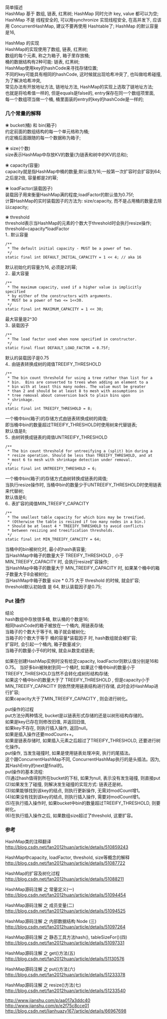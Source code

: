 简单描述  
HashMap 基于 数组, 链表, 红黑树;
HashMap 同时允许 key, value 都可以为空;
HashMap 不是 线程安全的, 可以用synchronize 实现线程安全, 在高并发下, 应该用 ConcurrentHashMap, 建议不要再使用 Hashtable了;
HashMap 的默认容量是16, 

HashMap 的实现  
HashMap的实现使用了数组, 链表, 红黑树;  
数组的每个元素, 称之为箱子, 箱子里存放桶;  
桶的数据结构有2种可能: 链表, 红黑树;  
HashMap使用key的hashCode来寻找存储位置;  
不同的key可能具有相同的hashCode, 这时候就出现哈希冲突了, 也叫做哈希碰撞, 为了解决哈希冲突,   
常见办法有开放地址方法, 链地址方法, HashMap的实现上选取了链地址方法;  
也就是将哈希值一样的, 但是equals是false的, entry保存在同一个数组项里面,   
每一个数组项当做一个桶, 桶里面装的entry的key的hashCode是一样的;

### 几个常量的解释
❀ bucket(桶)  和 bin(箱子)  
约定前面的数组结构的每一个单元格称为桶;  
约定桶后面跟随的每一个数据称为箱子;  

❀ size(个数)  
size表示HashMap中存放KV的数量(为链表和树中的KV的总和);  

❀ capacity(容量)  
capacity就是指HashMap中桶的数量;默认值为16;一般第一次扩容时会扩容到64;  
之后是2倍, 容量都是2的幂;  

❀ loadFactor(装载因子)  
装载因子用来衡量HashMap满的程度;loadFactor的默认值为0.75f;  
计算HashMap的实时装载因子的方法为: size/capacity, 而不是占用桶的数量去除以capacity;  

❀ threshold  
threshold表示当HashMap的元素的个数大于threshold时会执行resize操作;   
threshold=capacity*loadFactor  
1.. 默认容量  
```
/**
 * The default initial capacity - MUST be a power of two.
 */
static final int DEFAULT_INITIAL_CAPACITY = 1 << 4; // aka 16
```
默认初始化的容量为16, 必须是2的幂;  
2.. 最大容量  
```
/**
 * The maximum capacity, used if a higher value is implicitly specified
 * by either of the constructors with arguments.
 * MUST be a power of two <= 1<<30.
 */
static final int MAXIMUM_CAPACITY = 1 << 30;
```
最大容量是2^30  
3.. 装载因子  
```
/**
 * The load factor used when none specified in constructor.
 */
static final float DEFAULT_LOAD_FACTOR = 0.75f;
```
默认的装载因子是0.75  
4.. 由链表转换成树的阈值TREEIFY_THRESHOLD  
```
/**
 * The bin count threshold for using a tree rather than list for a
 * bin.  Bins are converted to trees when adding an element to a
 * bin with at least this many nodes. The value must be greater
 * than 2 and should be at least 8 to mesh with assumptions in
 * tree removal about conversion back to plain bins upon
 * shrinkage.
 */
static final int TREEIFY_THRESHOLD = 8;
```
一个桶中bin(箱子)的存储方式由链表转换成树的阈值;  
即当桶中bin的数量超过TREEIFY_THRESHOLD时使用树来代替链表;  
默认值是8;  
5.. 由树转换成链表的阈值UNTREEIFY_THRESHOLD  
```
/**
 * The bin count threshold for untreeifying a (split) bin during a
 * resize operation. Should be less than TREEIFY_THRESHOLD, and at
 * most 6 to mesh with shrinkage detection under removal.
 */
static final int UNTREEIFY_THRESHOLD = 6;
```
一个桶中bin(箱子)的存储方式由树转换成链表的阈值;  
当执行resize操作时, 当桶中bin的数量少于UNTREEIFY_THRESHOLD时使用链表来代替树;  
默认值是6;   
6.. 表扩容的阈值MIN_TREEIFY_CAPACITY  
```
/**
 * The smallest table capacity for which bins may be treeified.
 * (Otherwise the table is resized if too many nodes in a bin.)
 * Should be at least 4 * TREEIFY_THRESHOLD to avoid conflicts
 * between resizing and treeification thresholds.
 */
static final int MIN_TREEIFY_CAPACITY = 64;
```
当桶中的bin被树化时, 最小的hash表容量;  
当HashMap中箱子的数量大于 TREEIFY_THRESHOLD , 小于 MIN_TREEIFY_CAPACITY 时, 会执行resize扩容操作;  
当HashMap中箱子的数量大于 MIN_TREEIFY_CAPACITY 时,  如果某个桶中的箱子数量大于8会被树化;   
当HashMap中箱子数量 size  * 0.75 大于 threshold 的时候, 就会扩容;  
threshold默认初始值 是 64,   默认装载因子是0.75;  

### Put 操作
结论  
hash数组中存放很多桶,  默认桶的个数是16;  
相同hashCode的箱子被放在一个桶内, 用链表存储;  
当箱子的个数大于等于8,  箱子就会被树化;  
当箱子的个数大于等于 桶的容量*装载因子 时,  hash数组就会被扩容;  
扩容时, 会引起一个桶内, 箱子数量减少;  
当箱子的数量小于6的时候,  就会从数变成链表;  


如果在创建HashMap实例时没有给定capacity, loadFactor则默认值分别是16和0.75。 
当好多bin被映射到同一个桶时, 如果这个桶中bin的数量小于TREEIFY_THRESHOLD当然不会转化成树形结构存储;  
如果这个桶中bin的数量大于了 TREEIFY_THRESHOLD , 但是capacity小于MIN_TREEIFY_CAPACITY 则依然使用链表结构进行存储, 此时会对HashMap进行扩容;  
如果capacity大于了MIN_TREEIFY_CAPACITY , 则会进行树化。  

put操作的过程  
put方法分两种情况, bucket是以链表形式存储的还是以树形结构存储的。  
如果是key已存在则修改旧值, 并返回旧值,   
如果key不存在, 则执行插入操作, 返回null。  
如果是插入操作还要modCount++。  
如果是链表存储时, 如果插入元素之后超过了TREEIFY_THRESHOLD, 还要进行树化操作。   
put操作, 当发生碰撞时, 如果是使用链表处理冲突, 执行的尾插法。  
这个跟ConcurrentHashMap不同, ConcurrentHashMap执行的是头插法。因为, 其HashEntry的next是final的。   
put操作的基本流程:    
(1)通过hash值得到所在bucket的下标, 如果为null, 表示没有发生碰撞, 则直接put   
(2)如果发生了碰撞, 则解决发生碰撞的实现方式: 链表还是树。   
(3)如果能够找到该key的结点, 则执行更新操作, 无需对modCount增1。   
(4)如果没有找到该key的结点, 则执行插入操作, 需要对modCount增1。   
(5)在执行插入操作时, 如果bucket中bin的数量超过TREEIFY_THRESHOLD, 则要树化。   
(6)在执行插入操作之后, 如果数组size超过了threshold, 这要扩容。  

### 参考  
HashMap类的注释翻译  
http://blog.csdn.net/fan2012huan/article/details/510859243  

HashMap中capacity, loadFactor, threshold, size等概念的解释  
http://blog.csdn.net/fan2012huan/article/details/51087722  

HashMap的扩容及树化过程  
http://blog.csdn.net/fan2012huan/article/details/51088211  

HashMap源码注解 之 常量定义(一)  
http://blog.csdn.net/fan2012huan/article/details/51094454  

HashMap源码注解 之 成员变量(二)  
http://blog.csdn.net/fan2012huan/article/details/51094525  

HashMap源码注解 之 内部数据结构 Node (三)  
http://blog.csdn.net/fan2012huan/article/details/51097264  

HashMap源码注解 之 静态工具方法hash(), tableSizeFor()(四)  
http://blog.csdn.net/fan2012huan/article/details/51097331  

HashMap源码注解 之 get()方法(五)  
http://blog.csdn.net/fan2012huan/article/details/51130576  

HashMap源码注解 之 put()方法(六)  
http://blog.csdn.net/fan2012huan/article/details/51233378  

HashMap源码注解 之 resize()方法(七)  
http://blog.csdn.net/fan2012huan/article/details/51233540  

http://www.jianshu.com/p/aa017a3ddc40  
http://www.jianshu.com/p/e2f75c8cce01  
http://blog.csdn.net/lianhuazy167/article/details/66967698  

